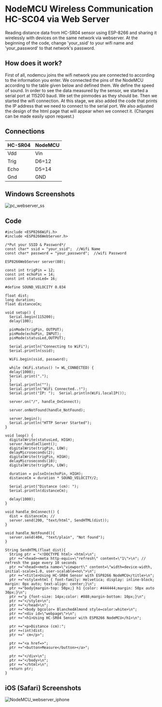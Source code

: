 # NodeMCU Wireless Communication HC-SC04 via Web Server
Reading distance data from HC-SR04 sensor using ESP-8266 and sharing it wirelessly with devices on the same network via webserver.
At the beginning of the code, change 'your_ssid' to your wifi name and 'your_password' to that network's password. 

## How does it work?

First of all, nodemcu joins the wifi network you are connected to according to the information you enter. We connected the pins of the NodeMCU according to the table given below and defined them. We define the speed of sound. In order to see the data measured by the sensor, we started a serial port at 115200 baud. We set the pinmodes as they should be. Then we started the wifi connection. At this stage, we also added the code that prints the IP address that we need to connect to the serial port. We also adjusted the design of the html page that will appear when we connect it. (Changes can be made easily upon request.)

## Connections

| HC-SR04       | NodeMCU       |
| ------------- | ------------- |
|     Vdd       |      Vin      |
| Trig          | D6=12         |
| Echo  | D5=14  |
| Gnd  | GND  |

## Windows Screenshots
![pc_webserver_ss](https://user-images.githubusercontent.com/72361022/230805365-20ef4a3c-3112-410b-aca0-a23393bccce4.png)



## Code

```
#include <ESP8266WiFi.h>
#include <ESP8266WebServer.h>

/*Put your SSID & Password*/
const char* ssid = "your_ssid";  //Wifi Name
const char* password = "your_password";  //wifi Password

ESP8266WebServer server(80);

const int trigPin = 12;
const int echoPin = 14;
const int statusLed= 16;

#define SOUND_VELOCITY 0.034

float dist;
long duration;
float distanceCm;
 
void setup() {
  Serial.begin(115200);
  delay(100);

  pinMode(trigPin, OUTPUT); 
  pinMode(echoPin, INPUT);
  pinMode(statusLed,OUTPUT);
           
  Serial.println("Connecting to WiFi");
  Serial.println(ssid);

  WiFi.begin(ssid, password);

  while (WiFi.status() != WL_CONNECTED) {
  delay(1000);
  Serial.print("."); 
  }
  Serial.println("");
  Serial.println("WiFi Connected..!");
  Serial.print("IP: ");  Serial.println(WiFi.localIP());

  server.on("/", handle_OnConnect); 
  
  server.onNotFound(handle_NotFound);

  server.begin();
  Serial.println("HTTP Server Started");
}

void loop() {
  digitalWrite(statusLed, HIGH);
  server.handleClient(); 
  digitalWrite(trigPin, LOW);
  delayMicroseconds(2);
  digitalWrite(trigPin, HIGH);
  delayMicroseconds(10);
  digitalWrite(trigPin, LOW);
  
  duration = pulseIn(echoPin, HIGH);
  distanceCm = duration * SOUND_VELOCITY/2;

  Serial.print("Distance (cm): ");
  Serial.println(distanceCm);

  delay(1000);
}

void handle_OnConnect() {
  dist = distanceCm; // 
  server.send(200, "text/html", SendHTML(dist)); 
}

void handle_NotFound(){
  server.send(404, "text/plain", "Not found");
}

String SendHTML(float dist){
  String ptr = "<!DOCTYPE html> <html>\n";
  ptr +="<head><meta http-equiv=\"refresh\" content=\"1\">\n"; // refresh the page every 10 seconds
  ptr +="<head><meta name=\"viewport\" content=\"width=device-width, initial-scale=1.0, user-scalable=no\">\n";
  ptr +="<title>Using HC-SR04 Sensor with ESP8266 NodeMCU</title>\n";
  ptr +="<style>html { font-family: Helvetica; display: inline-block; margin: 0px auto; text-align: center;}\n";
  ptr +="body{margin-top: 50px;} h1 {color: #444444;margin: 50px auto 30px;}\n";
  ptr +="p {font-size: 14px;color: #888;margin-bottom: 10px;}\n";
  ptr +="</style>\n";
  ptr +="</head>\n";
  ptr +="<body bgcolor= BlanchedAlmond style=color:white>\n";
  ptr +="<div id=\"webpage\">\n";
  ptr +="<h1>Using HC-SR04 Sensor with ESP8266 NodeMCU</h1>\n";
  
  ptr +="<p>Distance (cm):";
  ptr +=(int)dist;
  ptr +=" cm</p>";

  ptr +="<a href=>";
  ptr +="<button>Measure</button></a>";

  ptr +="</div>\n";
  ptr +="</body>\n";
  ptr +="</html>\n";
  return ptr;
}
```
## iOS (Safari) Screenshots
![NodeMCU_webserver_iphone](https://user-images.githubusercontent.com/72361022/230800902-b776f215-b24f-4980-92da-3ea61ca36a2e.jpg)


